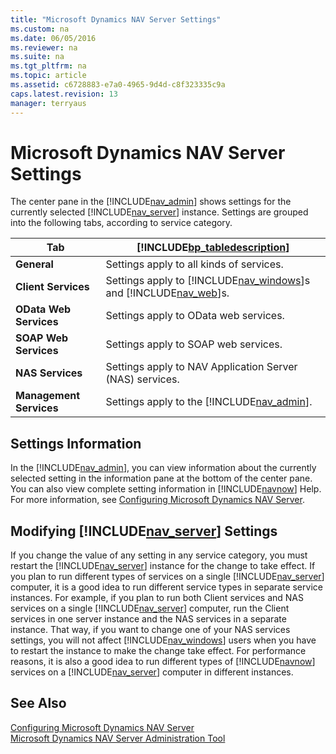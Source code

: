 ```yaml
---
title: "Microsoft Dynamics NAV Server Settings"
ms.custom: na
ms.date: 06/05/2016
ms.reviewer: na
ms.suite: na
ms.tgt_pltfrm: na
ms.topic: article
ms.assetid: c6728883-e7a0-4965-9d4d-c8f323335c9a
caps.latest.revision: 13
manager: terryaus
---
```

# Microsoft Dynamics NAV Server Settings
The center pane in the [!INCLUDE[nav_admin](../dynamics-nav/includes/nav_admin_md.md)] shows settings for the currently selected [!INCLUDE[nav_server](../dynamics-nav/includes/nav_server_md.md)] instance. Settings are grouped into the following tabs, according to service category.  
  
|Tab|[!INCLUDE[bp_tabledescription](../dynamics-nav/includes/bp_tabledescription_md.md)]|  
|---------|---------------------------------------|  
|**General**|Settings apply to all kinds of services.|  
|**Client Services**|Settings apply to [!INCLUDE[nav_windows](../dynamics-nav/includes/nav_windows_md.md)]s and [!INCLUDE[nav_web](../dynamics-nav/includes/nav_web_md.md)]s.|  
|**OData Web Services**|Settings apply to OData web services.|  
|**SOAP Web Services**|Settings apply to SOAP web services.|  
|**NAS Services**|Settings apply to NAV Application Server \(NAS\) services.|  
|**Management Services**|Settings apply to the [!INCLUDE[nav_admin](../dynamics-nav/includes/nav_admin_md.md)].|  
  
## Settings Information  
 In the [!INCLUDE[nav_admin](../dynamics-nav/includes/nav_admin_md.md)], you can view information about the currently selected setting in the information pane at the bottom of the center pane. You can also view complete setting information in [!INCLUDE[navnow](../dynamics-nav/includes/navnow_md.md)] Help. For more information, see [Configuring Microsoft Dynamics NAV Server](../dynamics-nav/Configuring-Microsoft-Dynamics-NAV-Server.md).  
  
## Modifying [!INCLUDE[nav_server](../dynamics-nav/includes/nav_server_md.md)] Settings  
 If you change the value of any setting in any service category, you must restart the [!INCLUDE[nav_server](../dynamics-nav/includes/nav_server_md.md)] instance for the change to take effect. If you plan to run different types of services on a single [!INCLUDE[nav_server](../dynamics-nav/includes/nav_server_md.md)] computer, it is a good idea to run different service types in separate service instances. For example, if you plan to run both Client services and NAS services on a single [!INCLUDE[nav_server](../dynamics-nav/includes/nav_server_md.md)] computer, run the Client services in one server instance and the NAS services in a separate instance. That way, if you want to change one of your NAS services settings, you will not affect [!INCLUDE[nav_windows](../dynamics-nav/includes/nav_windows_md.md)] users when you have to restart the instance to make the change take effect. For performance reasons, it is also a good idea to run different types of [!INCLUDE[navnow](../dynamics-nav/includes/navnow_md.md)] services on a [!INCLUDE[nav_server](../dynamics-nav/includes/nav_server_md.md)] computer in different instances.  
  
## See Also  
 [Configuring Microsoft Dynamics NAV Server](../dynamics-nav/Configuring-Microsoft-Dynamics-NAV-Server.md)   
 [Microsoft Dynamics NAV Server Administration Tool](../dynamics-nav/Microsoft-Dynamics-NAV-Server-Administration-Tool.md)